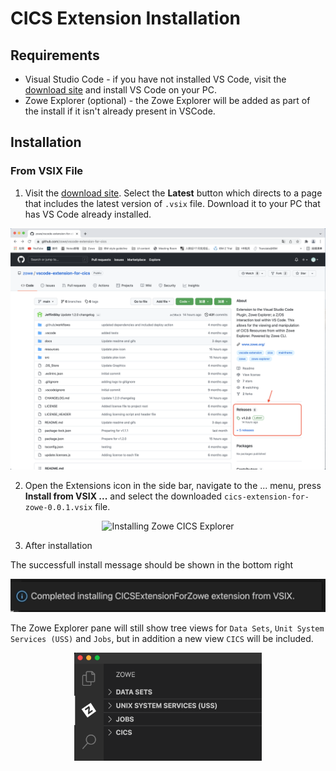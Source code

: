 # CICS Extension Installation

## Requirements

- Visual Studio Code - if you have not installed VS Code, visit the [download site](https://code.visualstudio.com/download) and install VS Code on your PC.
- Zowe Explorer (optional) - the Zowe Explorer will be added as part of the install if it isn't already present in VSCode.

## Installation

### From VSIX File 

1. Visit the [download site](https://github.com/zowe/vscode-extension-for-cics). Select the **Latest** button which directs to a page that includes the latest version of `.vsix` file. Download it to your PC that has VS Code already installed.

<p align="center">
<img src="../images/ze-cics/cics-latest-vsix.png" alt="Installing Zowe CICS Explorer" width="700px"/> 
</p>

2. Open the Extensions icon in the side bar, navigate to the ... menu, press **Install from VSIX ...** and select the downloaded `cics-extension-for-zowe-0.0.1.vsix` file.

<p align="center">
<img src="../images/ze-cics/zowe-cics-explorer-install.gif" alt="Installing Zowe CICS Explorer" width="700px"/> 
</p>

3. After installation

The successfull install message should be shown in the bottom right

<p align="center">
<img src="../images/ze-cics/info-message-install-completed.png" alt="Zowe CICS Explorer install completed" width="550px"/> 
</p>

The Zowe Explorer pane will still show tree views for `Data Sets`, `Unit System Services (USS)` and `Jobs`, but in addition a new view `CICS` will be included.

<p align="center">
<img src="../images/ze-cics/cics-tree-in-zowe-pane.png" alt="CICS tree in Zowe pane" width="300px"/> 
</p>